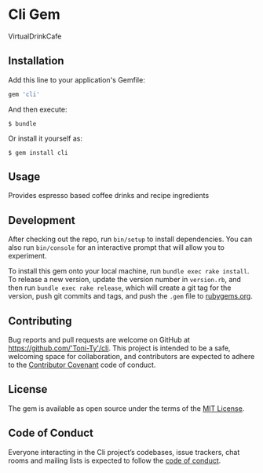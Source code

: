 

# Cli Gem

VirtualDrinkCafe 


## Installation

Add this line to your application's Gemfile:

```ruby
gem 'cli'
```

And then execute:

    $ bundle

Or install it yourself as:

    $ gem install cli

## Usage

Provides espresso based coffee drinks and recipe ingredients

## Development

After checking out the repo, run `bin/setup` to install dependencies. You can also run `bin/console` for an interactive prompt that will allow you to experiment.

To install this gem onto your local machine, run `bundle exec rake install`. To release a new version, update the version number in `version.rb`, and then run `bundle exec rake release`, which will create a git tag for the version, push git commits and tags, and push the `.gem` file to [rubygems.org](https://rubygems.org).

## Contributing

Bug reports and pull requests are welcome on GitHub at https://github.com/'Toni-Ty'/cli. This project is intended to be a safe, welcoming space for collaboration, and contributors are expected to adhere to the [Contributor Covenant](http://contributor-covenant.org) code of conduct.

## License

The gem is available as open source under the terms of the [MIT License](https://opensource.org/licenses/MIT).

## Code of Conduct

Everyone interacting in the Cli project’s codebases, issue trackers, chat rooms and mailing lists is expected to follow the [code of conduct](https://github.com/'Toni-Ty'/cli/blob/master/CODE_OF_CONDUCT.md).
